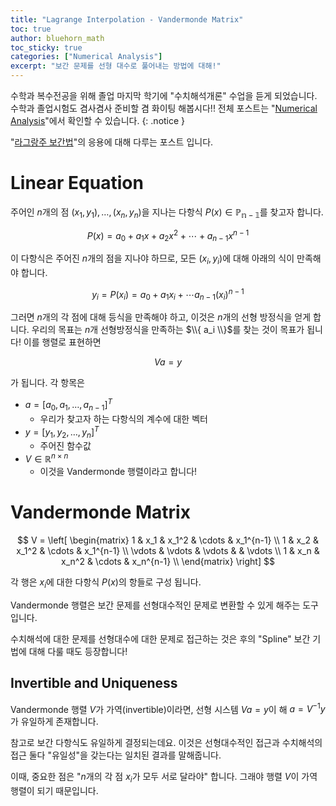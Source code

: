 ```yaml
---
title: "Lagrange Interpolation - Vandermonde Matrix"
toc: true
author: bluehorn_math
toc_sticky: true
categories: ["Numerical Analysis"]
excerpt: "보간 문제를 선형 대수로 풀어내는 방법에 대해!"
---
```


수학과 복수전공을 위해 졸업 마지막 학기에 "수치해석개론" 수업을 듣게 되었습니다. 수학과 졸업시험도 겸사겸사 준비할 겸 화이팅 해봅시다!! 전체 포스트는 "[Numerical Analysis](/categories/numerical-analysis)"에서 확인할 수 있습니다.
{: .notice }

"[라그랑주 보간법](/2025/03/19/lagrange-interpolation/)"의 응용에 대해 다루는 포스트 입니다.

# Linear Equation

주어인 $n$개의 점 $(x_1, y_1), \dots, (x_n, y_n)$을 지나는 다항식 $P(x) \in \mathbb{P_{n-1}}$를 찾고자 합니다.

$$
P(x) = a_0 + a_1 x + a_2 x^2 + \cdots + a_{n-1} x^{n-1}
$$

이 다항식은 주어진 $n$개의 점을 지나야 하므로, 모든 $(x_i, y_i)$에 대해 아래의 식이 만족해야 합니다.

$$
y_i = P(x_i) = a_0 + a_1 x_i + \cdots a_{n-1} (x_i)^{n-1}
$$

그러면 $n$개의 각 점에 대해 등식을 만족해야 하고, 이것은 $n$개의 선형 방정식을 얻게 합니다. 우리의 목표는 $n$개 선형방정식을 만족하는 $\\{ a_i \\}$를 찾는 것이 목표가 됩니다! 이를 행렬로 표현하면

$$
V a = y
$$

가 됩니다. 각 항목은

- $a = [a_0, a_1, \dots, a_{n-1}]^T$
  - 우리가 찾고자 하는 다항식의 계수에 대한 벡터
- $y = [y_1, y_2, \dots, y_n]^T$
  - 주어진 함수값
- $V \in \mathbb{R}^{n\times n}$
  - 이것을 Vandermonde 행렬이라고 합니다!

# Vandermonde Matrix

$$
V =
\left[
\begin{matrix}
1 & x_1 & x_1^2 & \cdots & x_1^{n-1} \\
1 & x_2 & x_1^2 & \cdots & x_1^{n-1} \\
\vdots & \vdots & \vdots &  & \vdots \\
1 & x_n & x_n^2 & \cdots & x_n^{n-1} \\
\end{matrix}
\right]
$$

각 행은 $x_i$에 대한 다항식 $P(x)$의 항들로 구성 됩니다.

Vandermonde 행렬은 보간 문제를 선형대수적인 문제로 변환할 수 있게 해주는 도구 입니다.

수치해석에 대한 문제를 선형대수에 대한 문제로 접근하는 것은 후의 "Spline" 보간 기법에 대해 다룰 때도 등장합니다!

## Invertible and Uniqueness

Vandermonde 행렬 $V$가 가역(invertible)이라면, 선형 시스템 $Va =y$이 해 $a = V^{-1} y$가 유일하게 존재합니다.

참고로 보간 다항식도 유일하게 결정되는데요. 이것은 선형대수적인 접근과 수치해석의 접근 둘다 "유일성"을 갖는다는 일치된 결과를 말해줍니다.

이때, 중요한 점은 "$n$개의 각 점 $x_i$가 모두 서로 달라야" 합니다. 그래야 행렬 $V$이 가역 행렬이 되기 때문입니다.

